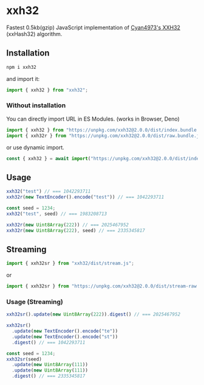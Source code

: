 # xxh32

Fastest 0.5kb(gzip) JavaScript implementation of [Cyan4973's XXH32](https://github.com/Cyan4973/xxHash) (xxHash32) algorithm.

## Installation

```sh
npm i xxh32
```

and import it:

```js
import { xxh32 } from "xxh32";
```

### Without installation

You can directly import URL in ES Modules. (works in Browser, Deno)

```js
import { xxh32 } from "https://unpkg.com/xxh32@2.0.0/dist/index.bundle.js";
import { xxh32r } from "https://unpkg.com/xxh32@2.0.0/dist/raw.bundle.js"; // for Uint8Array
```

or use dynamic import.

```js
const { xxh32 } = await import("https://unpkg.com/xxh32@2.0.0/dist/index.bundle.js");
```

## Usage

```js
xxh32("test") // === 1042293711
xxh32r(new TextEncoder().encode("test")) // === 1042293711

const seed = 1234;
xxh32("test", seed) // === 1983208713

xxh32r(new Uint8Array(222)) // === 2025467952
xxh32r(new Uint8Array(222), seed) // === 2335345817
```

## Streaming

```js
import { xxh32sr } from "xxh32/dist/stream.js";
```

or

```js
import { xxh32sr } from "https://unpkg.com/xxh32@2.0.0/dist/stream-raw.bundle.js";
```

### Usage (Streaming)

```js
xxh32sr().update(new Uint8Array(222)).digest() // === 2025467952

xxh32sr()
  .update(new TextEncoder().encode("te"))
  .update(new TextEncoder().encode("st"))
  .digest() // === 1042293711

const seed = 1234;
xxh32sr(seed)
  .update(new Uint8Array(111))
  .update(new Uint8Array(111))
  .digest() // === 2335345817
```
